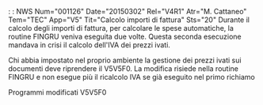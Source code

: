  :  : NWS Num="001126" Date="20150302" Rel="V4R1" Atr="M. Cattaneo" Tem="TEC" App="V5" Tit="Calcolo importi di fattura" Sts="20"
Durante il calcolo degli importi di fattura, per calcolare le spese automatiche, la routine FINGRU veniva eseguita due volte. Questa seconda esecuzione mandava in crisi il calcolo dell'IVA dei prezzi ivati.

Chi abbia impostato nel proprio ambiente la gestione dei prezzi ivati sui documenti deve riprendere
il V5V5F0. La modifica risiede nella routine FINGRU e non esegue più il ricalcolo IVA se già eseguito nel primo richiamo

Programmi modificati
V5V5F0
